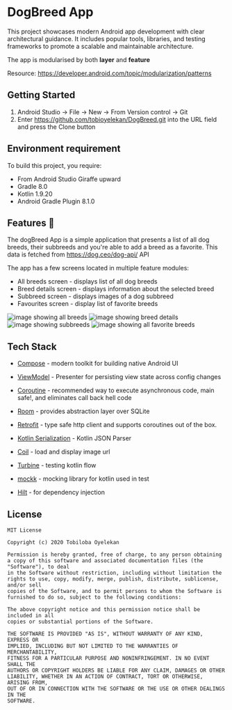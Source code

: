 # DogBreed App

This project showcases modern Android app development with clear architectural guidance. It includes popular tools, libraries, and testing frameworks to promote a scalable and maintainable architecture.

The app is modularised by both **layer** and **feature**

Resource: https://developer.android.com/topic/modularization/patterns

## Getting Started
1. Android Studio -> File -> New -> From Version control -> Git
2. Enter https://github.com/tobioyelekan/DogBreed.git into the URL field and press the Clone button

## Environment requirement
To build this project, you require:

* From Android Studio Giraffe upward
* Gradle 8.0
* Kotlin 1.9.20
* Android Gradle Plugin 8.1.0

## Features 🎨
The dogBreed App is a simple application that presents a list of all dog breeds, their subbreeds and you're able to add a breed as a favorite.
This data is fetched from https://dog.ceo/dog-api/ API

The app has a few screens located in multiple feature modules:

* All breeds screen - displays list of all dog breeds
* Breed details screen - displays information about the selected breed
* Subbreed screen - displays images of a dog subbreed
* Favourites screen - display list of favorite breeds

<p float="left">
<img alt="image showing all breeds" src="https://raw.githubusercontent.com/tobioyelekan/DogBreed/master/screenshots/all_breeds.png">
<img alt="image showing breed details" src="https://raw.githubusercontent.com/tobioyelekan/DogBreed/master/screenshots/breed_details.png">
<img alt="image showing subbreeds" src="https://raw.githubusercontent.com/tobioyelekan/DogBreed/master/screenshots/subreeds.png">
<img alt="image showing all favorite breeds" src="https://raw.githubusercontent.com/tobioyelekan/DogBreed/master/screenshots/favorite_breeds.png">
</p>

## Tech Stack
* [Compose](https://developer.android.com/jetpack/compose) - modern toolkit for building native Android UI

* [ViewModel](https://developer.android.com/topic/libraries/architecture/viewmodel) - Presenter for persisting view state across config changes

* [Coroutine](https://developer.android.com/kotlin/coroutines) - recommended way to execute asynchronous code, main safe!, and eliminates call back hell code

* [Room](https://developer.android.com/topic/libraries/architecture/room) - provides abstraction layer over SQLite

* [Retrofit](https://square.github.io/retrofit/) - type safe http client and supports coroutines out of the box.

* [Kotlin Serialization](https://kotlinlang.org/docs/serialization.html) - Kotlin JSON Parser

* [Coil](https://github.com/coil-kt/coil) - load and display image url

* [Turbine](https://github.com/cashapp/turbine) - testing kotlin flow

* [mockk](https://mockk.io/) - mocking library for kotlin used in test

* [Hilt](https://developer.android.com/training/dependency-injection/hilt-android) - for dependency injection


## License
```
MIT License

Copyright (c) 2020 Tobiloba Oyelekan

Permission is hereby granted, free of charge, to any person obtaining a copy of this software and associated documentation files (the "Software"), to deal
in the Software without restriction, including without limitation the rights to use, copy, modify, merge, publish, distribute, sublicense, and/or sell
copies of the Software, and to permit persons to whom the Software is furnished to do so, subject to the following conditions:

The above copyright notice and this permission notice shall be included in all
copies or substantial portions of the Software.

THE SOFTWARE IS PROVIDED "AS IS", WITHOUT WARRANTY OF ANY KIND, EXPRESS OR
IMPLIED, INCLUDING BUT NOT LIMITED TO THE WARRANTIES OF MERCHANTABILITY,
FITNESS FOR A PARTICULAR PURPOSE AND NONINFRINGEMENT. IN NO EVENT SHALL THE
AUTHORS OR COPYRIGHT HOLDERS BE LIABLE FOR ANY CLAIM, DAMAGES OR OTHER
LIABILITY, WHETHER IN AN ACTION OF CONTRACT, TORT OR OTHERWISE, ARISING FROM,
OUT OF OR IN CONNECTION WITH THE SOFTWARE OR THE USE OR OTHER DEALINGS IN THE
SOFTWARE.
```